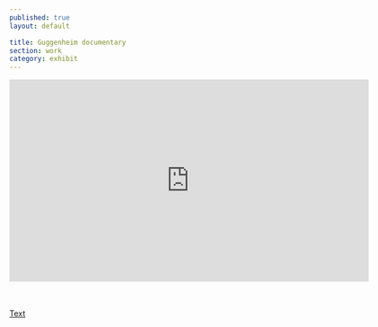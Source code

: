```yaml
---
published: true
layout: default

title: Guggenheim documentary
section: work
category: exhibit
---
```


<iframe src="https://player.vimeo.com/video/165232759" width="640" height="360" frameborder="0" webkitallowfullscreen mozallowfullscreen allowfullscreen></iframe>

<br><br>
<a href="/documentary">Text</a>

